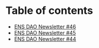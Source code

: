# Table of contents

* [ENS DAO Newsletter #46](README.md)
* [ENS DAO Newsletter #45](ens-dao-newsletter-45.md)
* [ENS DAO Newsletter #44](ens-dao-newsletter-44.md)
